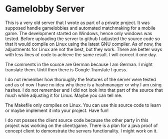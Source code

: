 # Gamelobby Server

This is a very old server that I wrote as part of a private project. It was supposed handle gamelobbies and automated matchmaking for a mobile game. The development started on Windows, hence only windows was tested. Before uploading the server to github I adjusted the source code so that it would compile on Linux using the latest GNU compiler. As of now,  the adjustments for Linux are not the best, but they work. There are better ways with less lines of code to achieve the same result. I will correct it one day.

The comments in the source are German because I am German. I might translate them. Until then there is Google Translate I guess.

I do not remember how thoroughly the features of the server were tested and as of now I have no idea why there is a hashmanager or why I am using hashes. I do not remember and I did not look into that part of the source that much while adjusting it for Linux. Maybe you can tell me.

The Makefile only compiles on Linux. You can use this source code to learn or maybe implement it into your project. Have fun!

I do not posses the client source code because the other party in this project was working on the client/game. There is a plan for a java proof of concept client to demonstrate the servers functionality. I might work on it.
